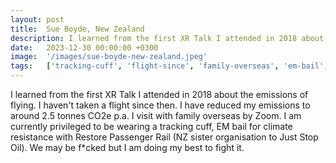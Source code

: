 ```yaml
---
layout: post
title:  Sue Boyde, New Zealand
description: I learned from the first XR Talk I attended in 2018 about the emissions of flying. I haven't taken a flight since then. I have reduced my emissions to...
date:   2023-12-30 00:00:00 +0300
image:  '/images/sue-boyde-new-zealand.jpeg'
tags:   ['tracking-cuff', 'flight-since', 'family-overseas', 'em-bail', 'currently-privileged', 'climate-resistance', 'around-2', 'zoom']
---
```

I learned from the first XR Talk I attended in 2018 about the emissions of flying. I haven't taken a flight since then. I have reduced my emissions to around 2.5 tonnes CO2e p.a. I visit with family overseas by Zoom. I am currently privileged to be wearing a tracking cuff, EM bail for climate resistance with Restore Passenger Rail (NZ sister organisation to Just Stop Oil). We may be f*cked but I am doing my best to fight it.

